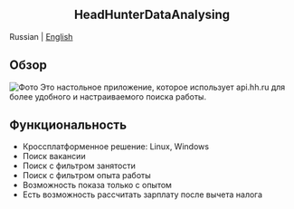 <div align="center">
<h2>HeadHunterDataAnalysing</h2>
</div>

Russian | [English](./README-ENG.md)

## Обзор
![Фото](https://github.com/vladexysys88/HeadHunterDataAnalysing/raw/development/assets/hhp-first.jpg)
Это настольное приложение, которое использует api.hh.ru для более удобного и настраиваемого поиска работы.

## Функциональность

* Кроссплатформенное решение: Linux, Windows
* Поиск вакансии
* Поиск с фильтром занятости
* Поиск с фильтром опыта работы
* Возможность показа только с опытом
* Есть возможность рассчитать зарплату после вычета налога
